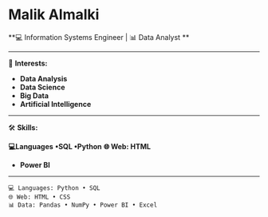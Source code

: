 # Malik Almalki

**💻 Information Systems Engineer | 📊 Data Analyst **

---

🎯 **Interests:** 
- **Data Analysis**
- **Data Science**
- **Big Data**
- **Artificial Intelligence** 

---

 🛠️ **Skills:**

**💻Languages**  **•SQL •Python**
**🌐 Web: HTML** 

- **Power BI**

---

```
💻 Languages: Python • SQL  
🌐 Web: HTML • CSS   
📊 Data: Pandas • NumPy • Power BI • Excel  






